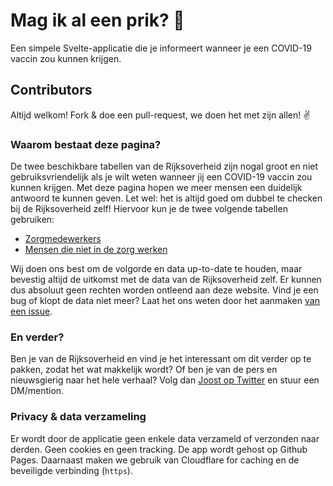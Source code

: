 # Mag ik al een prik? 💉

Een simpele Svelte-applicatie die je informeert wanneer je een COVID-19 vaccin zou kunnen krijgen.

## Contributors

Altijd welkom! Fork & doe een pull-request, we doen het met zijn allen! ✌️

### Waarom bestaat deze pagina? 

De twee beschikbare tabellen van de Rijksoverheid zijn nogal groot en niet gebruiksvriendelijk als je wilt weten wanneer jij een COVID-19 vaccin zou kunnen krijgen.
Met deze pagina hopen we meer mensen een duidelijk antwoord te kunnen geven. Let wel: het is altijd goed om dubbel te checken bij de Rijksoverheid zelf! Hiervoor kun je de twee volgende tabellen gebruiken:

*   [Zorgmedewerkers](https://www.rijksoverheid.nl/onderwerpen/coronavirus-vaccinatie/volgorde-van-vaccinatie-tegen-het-coronavirus/volgorde-vaccinatie-zorgmedewerkers)
*   [Mensen die niet in de zorg werken](https://www.rijksoverheid.nl/onderwerpen/coronavirus-vaccinatie/volgorde-van-vaccinatie-tegen-het-coronavirus/volgorde-vaccinatie-voor-mensen-die-niet-in-de-zorg-werken)

Wij doen ons best om de volgorde en data up-to-date te houden, maar bevestig altijd de uitkomst met de data van de Rijksoverheid zelf. Er kunnen dus absoluut geen rechten worden ontleend aan deze website.
Vind je een bug of klopt de data niet meer? Laat het ons weten door het aanmaken [van een issue](https://github.com/jplattel/magikalprikken.nl/issues/new).

### En verder?

Ben je van de Rijksoverheid en vind je het interessant om dit verder op te pakken, zodat het wat makkelijk wordt? Of ben je van de pers en nieuwsgierig naar het hele verhaal? Volg dan [Joost op Twitter](https://twitter.com/jplattel) en stuur een DM/mention.

### Privacy & data verzameling

Er wordt door de applicatie geen enkele data verzameld of verzonden naar derden. Geen cookies en geen tracking. De app wordt gehost op Github Pages. Daarnaast maken we gebruik van Cloudflare for caching en de beveiligde verbinding (`https`).
